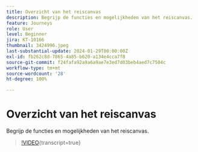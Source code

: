 ```yaml
---
title: Overzicht van het reiscanvas
description: Begrijp de functies en mogelijkheden van het reiscanvas.
feature: Journeys
role: User
level: Beginner
jira: KT-10166
thumbnail: 3424996.jpeg
last-substantial-update: 2024-01-29T00:00:00Z
exl-id: fb262c8d-7865-4a85-b620-a134e4cca7f8
source-git-commit: f24fafa92a9a6a9ae7e3ed7d03beb4aed7c7504c
workflow-type: tm+mt
source-wordcount: '28'
ht-degree: 100%

---
```


# Overzicht van het reiscanvas

Begrijp de functies en mogelijkheden van het reiscanvas.

>[!VIDEO](https://video.tv.adobe.com/v/3424996?quality=12&learn=on){transcript=true}
